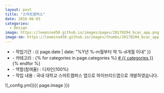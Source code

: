 ```yaml
---
layout: post
title: "스마트캠퍼스"
date: 2016-06-03
categories:
  - Design
image: https://leemina458.github.io/images/pages/20170204_bcac_app.png
image-sm: https://leemina458.github.io/images/thumbs/20170204_bcac_app.png
---
```


<ul class="inform">
	<li class="preview__date" itemprop="datePublished" datetime="{{ page.date | date_to_xmlschema }}">- 작업기간 : {{ page.date | date: "%Y년 %-m월부터 약 %-d개월 이내" }}</li>
	<li class="preview__category" itemprop="description">- 카테고리 :
		{% for categories in page.categories %}
           <a href="/category/{{ categories }}/"># {{ categories }}</a>     
      	{% endfor %}</li>
	<li class="preview__role" itemprop="role">- 역할(참여율) : 디자인(100%)</li>
	<li class="preview__excerpt" itemprop="description">- 작업 내용 : 국내 대학교 스마트캠퍼스 앱으로 하이브리드앱으로 개발하였습니다.</li>
</ul>


![_config.yml]({{ page.image }})
